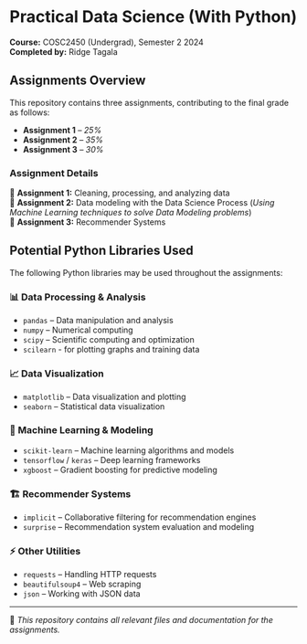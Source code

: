 # Practical Data Science (With Python)  
**Course:** COSC2450 (Undergrad), Semester 2 2024  
**Completed by:** Ridge Tagala  

## Assignments Overview  
This repository contains three assignments, contributing to the final grade as follows:  
- **Assignment 1** – *25%*  
- **Assignment 2** – *35%*  
- **Assignment 3** – *30%*  

### Assignment Details  
📌 **Assignment 1:** Cleaning, processing, and analyzing data  
📌 **Assignment 2:** Data modeling with the Data Science Process (*Using Machine Learning techniques to solve Data Modeling problems*)  
📌 **Assignment 3:** Recommender Systems  

## Potential Python Libraries Used  
The following Python libraries may be used throughout the assignments:  

### 📊 Data Processing & Analysis  
- `pandas` – Data manipulation and analysis  
- `numpy` – Numerical computing  
- `scipy` – Scientific computing and optimization  
- `scilearn` - for plotting graphs and training data

### 📈 Data Visualization  
- `matplotlib` – Data visualization and plotting  
- `seaborn` – Statistical data visualization  

### 🤖 Machine Learning & Modeling  
- `scikit-learn` – Machine learning algorithms and models  
- `tensorflow` / `keras` – Deep learning frameworks  
- `xgboost` – Gradient boosting for predictive modeling  

### 🏗️ Recommender Systems  
- `implicit` – Collaborative filtering for recommendation engines  
- `surprise` – Recommendation system evaluation and modeling  

### ⚡ Other Utilities  
- `requests` – Handling HTTP requests  
- `beautifulsoup4` – Web scraping  
- `json` – Working with JSON data  

---

🔹 *This repository contains all relevant files and documentation for the assignments.*  
